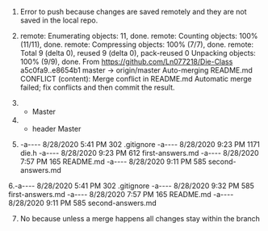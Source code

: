 1. Error to push because changes are saved remotely and they are not saved 
	in the local repo.

2. remote: Enumerating objects: 11, done.
remote: Counting objects: 100% (11/11), done.
remote: Compressing objects: 100% (7/7), done.
remote: Total 9 (delta 0), reused 9 (delta 0), pack-reused 0
Unpacking objects: 100% (9/9), done.
From https://github.com/Ln077218/Die-Class
   a5c0fa9..e8654b1  master     -> origin/master
Auto-merging README.md
CONFLICT (content): Merge conflict in README.md
Automatic merge failed; fix conflicts and then commit the result.

3.  * Master

4. * header
    Master

5. -a----        8/28/2020   5:41 PM            302 .gitignore
-a----        8/28/2020   9:23 PM           1171 die.h
-a----        8/28/2020   9:23 PM            612 first-answers.md
-a----        8/28/2020   7:57 PM            165 README.md
-a----        8/28/2020   9:11 PM            585 second-answers.md


6.-a----        8/28/2020   5:41 PM            302 .gitignore
-a----        8/28/2020   9:32 PM            585 first-answers.md
-a----        8/28/2020   7:57 PM            165 README.md
-a----        8/28/2020   9:11 PM            585 second-answers.md


7. No because unless a merge happens all changes stay within the branch